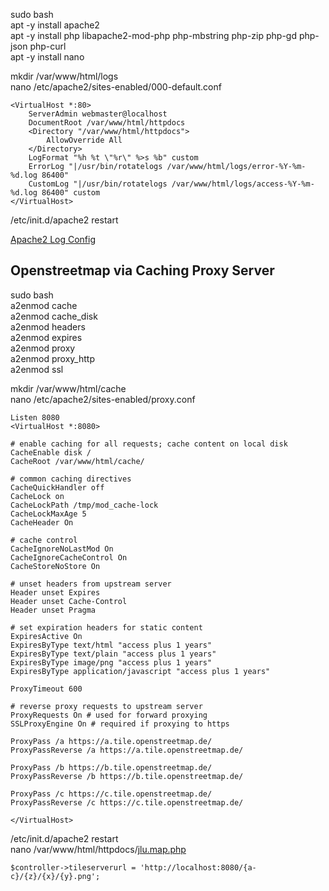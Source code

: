 sudo bash  
apt -y install apache2  
apt -y install php libapache2-mod-php php-mbstring php-zip php-gd php-json php-curl  
apt -y install nano  
  
mkdir /var/www/html/logs  
nano /etc/apache2/sites-enabled/000-default.conf
```
<VirtualHost *:80>
	ServerAdmin webmaster@localhost
	DocumentRoot /var/www/html/httpdocs
	<Directory "/var/www/html/httpdocs">
		AllowOverride All
	</Directory>
	LogFormat "%h %t \"%r\" %>s %b" custom
	ErrorLog "|/usr/bin/rotatelogs /var/www/html/logs/error-%Y-%m-%d.log 86400"
	CustomLog "|/usr/bin/rotatelogs /var/www/html/logs/access-%Y-%m-%d.log 86400" custom
</VirtualHost>
```
/etc/init.d/apache2 restart
  
[Apache2 Log Config](https://httpd.apache.org/docs/2.4/mod/mod_log_config.html)  
  
## Openstreetmap via Caching Proxy Server  
sudo bash  
a2enmod cache  
a2enmod cache_disk  
a2enmod headers  
a2enmod expires  
a2enmod proxy  
a2enmod proxy_http  
a2enmod ssl  
  
mkdir /var/www/html/cache  
nano /etc/apache2/sites-enabled/proxy.conf
```
Listen 8080
<VirtualHost *:8080>
   
# enable caching for all requests; cache content on local disk
CacheEnable disk /
CacheRoot /var/www/html/cache/

# common caching directives
CacheQuickHandler off
CacheLock on
CacheLockPath /tmp/mod_cache-lock
CacheLockMaxAge 5
CacheHeader On

# cache control
CacheIgnoreNoLastMod On
CacheIgnoreCacheControl On
CacheStoreNoStore On

# unset headers from upstream server
Header unset Expires
Header unset Cache-Control
Header unset Pragma
   
# set expiration headers for static content
ExpiresActive On
ExpiresByType text/html "access plus 1 years"
ExpiresByType text/plain "access plus 1 years"
ExpiresByType image/png "access plus 1 years"
ExpiresByType application/javascript "access plus 1 years"

ProxyTimeout 600

# reverse proxy requests to upstream server
ProxyRequests On # used for forward proxying
SSLProxyEngine On # required if proxying to https
 
ProxyPass /a https://a.tile.openstreetmap.de/
ProxyPassReverse /a https://a.tile.openstreetmap.de/

ProxyPass /b https://b.tile.openstreetmap.de/
ProxyPassReverse /b https://b.tile.openstreetmap.de/
 
ProxyPass /c https://c.tile.openstreetmap.de/
ProxyPassReverse /c https://c.tile.openstreetmap.de/

</VirtualHost>
```
/etc/init.d/apache2 restart  
nano /var/www/html/httpdocs/[jlu.map.php](https://github.com/cafmone/jlu.standort/blob/main/httpdocs/jlu.map.php)
```
$controller->tileserverurl = 'http://localhost:8080/{a-c}/{z}/{x}/{y}.png';
```
